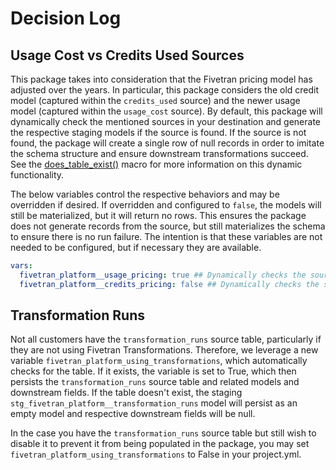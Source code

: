 # Decision Log

## Usage Cost vs Credits Used Sources
This package takes into consideration that the Fivetran pricing model has adjusted over the years. In particular, this package considers the old credit model (captured within the `credits_used` source) and the newer usage model (captured within the `usage_cost` source). By default, this package will dynamically check the mentioned sources in your destination and generate the respective staging models if the source is found. If the source is not found, the package will create a single row of null records in order to imitate the schema structure and ensure downstream transformations succeed. See the [does_table_exist()](macros/does_table_exist.sql) macro for more information on this dynamic functionality.

The below variables control the respective behaviors and may be overridden if desired. If overridden and configured to `false`, the models will still be materialized, but it will return no rows. This ensures the package does not generate records from the source, but still materializes the schema to ensure there is no run failure. The intention is that these variables are not needed to be configured, but if necessary they are available.

```yml
vars:
  fivetran_platform__usage_pricing: true ## Dynamically checks the source at runtime to set as either true or false. May be overridden using this variable if desired.
  fivetran_platform__credits_pricing: false ## Dynamically checks the source at runtime to set as either true or false. May be overridden using this variable if desired.
```

## Transformation Runs
Not all customers have the `transformation_runs` source table, particularly if they are not using Fivetran Transformations. Therefore, we leverage a new variable `fivetran_platform_using_transformations`, which automatically checks for the table. If it exists, the variable is set to True, which then persists the `transformation_runs` source table and related models and downstream fields. If the table doesn't exist, the staging `stg_fivetran_platform__transformation_runs` model will persist as an empty model and respective downstream fields will be null. 

In the case you have the `transformation_runs` source table but still wish to disable it to prevent it from being populated in the package, you may set `fivetran_platform_using_transformations` to False in your project.yml.
